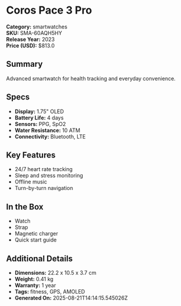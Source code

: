 # Coros Pace 3 Pro
**Category:** smartwatches  
**SKU:** SMA-60AQH5HY  
**Release Year:** 2023  
**Price (USD):** $813.0

## Summary
Advanced smartwatch for health tracking and everyday convenience.

## Specs
- **Display:** 1.75" OLED
- **Battery Life:** 4 days
- **Sensors:** PPG, SpO2
- **Water Resistance:** 10 ATM
- **Connectivity:** Bluetooth, LTE

## Key Features
- 24/7 heart rate tracking
- Sleep and stress monitoring
- Offline music
- Turn-by-turn navigation

## In the Box
- Watch
- Strap
- Magnetic charger
- Quick start guide

## Additional Details
- **Dimensions:** 22.2 x 10.5 x 3.7 cm
- **Weight:** 0.41 kg
- **Warranty:** 1 year
- **Tags:** fitness, GPS, AMOLED
- **Generated On:** 2025-08-21T14:14:15.545026Z